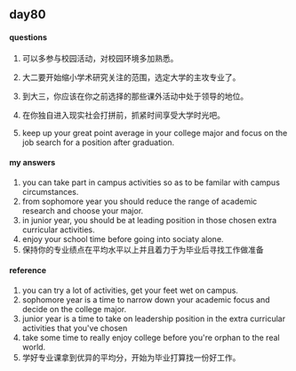 ## day80

#### questions


1.  可以多参与校园活动，对校园环境多加熟悉。

2.  大二要开始缩小学术研究关注的范围，选定大学的主攻专业了。

3.  到大三，你应该在你之前选择的那些课外活动中处于领导的地位。

4.   在你独自进入现实社会打拼前，抓紧时间享受大学时光吧。

5.   keep up your great point average in your college major and focus on the job search for a position after graduation.


#### my answers

1. you can take part in campus activities so as to be familar with campus circumstances.
2. from sophomore year you should reduce the range of academic research and choose your major.
3. in junior year, you should be at leading position in those chosen extra curricular activities.
4. enjoy your school time before going into sociaty alone.
5. 保持你的专业绩点在平均水平以上并且着力于为毕业后寻找工作做准备

#### reference

1. you can try a lot of activities, get your feet wet on campus.
2. sophomore year is a time to narrow down your academic focus and decide on the college major.
3. junior year is a time to take on leadership position in the extra curricular activities that you've chosen
4. take some time to really enjoy college before you're orphan to the real world.
5. 学好专业课拿到优异的平均分，开始为毕业打算找一份好工作。
